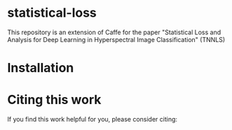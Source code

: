 # statistical-loss
This repository is an extension of Caffe for the paper "Statistical Loss and Analysis for Deep Learning in Hyperspectral Image Classification" (TNNLS)

# Installation


# Citing this work
If you find this work helpful for you, please consider citing:
